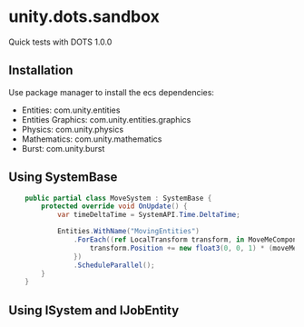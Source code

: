 # unity.dots.sandbox

Quick tests with DOTS 1.0.0

## Installation

Use package manager to install the ecs dependencies:

* Entities: com.unity.entities
* Entities Graphics: com.unity.entities.graphics
* Physics: com.unity.physics
* Mathematics: com.unity.mathematics
* Burst: com.unity.burst

## Using SystemBase

```csharp
    public partial class MoveSystem : SystemBase {
        protected override void OnUpdate() {
            var timeDeltaTime = SystemAPI.Time.DeltaTime;

            Entities.WithName("MovingEntities")
                .ForEach((ref LocalTransform transform, in MoveMeComponent moveMe) => {
                    transform.Position += new float3(0, 0, 1) * (moveMe.Speed * timeDeltaTime);
                })
                .ScheduleParallel();
        }
    }
```

## Using ISystem and IJobEntity

```csharp


```

